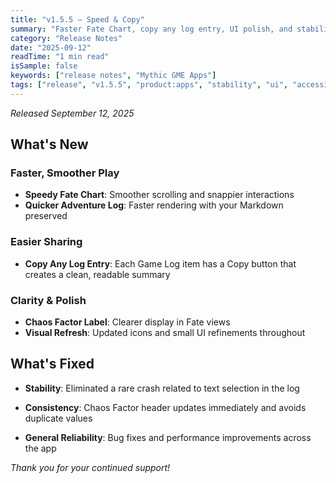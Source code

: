 ```yaml
---
title: "v1.5.5 — Speed & Copy"
summary: "Faster Fate Chart, copy any log entry, UI polish, and stability"
category: "Release Notes"
date: "2025-09-12"
readTime: "1 min read"
isSample: false
keywords: ["release notes", "Mythic GME Apps"]
tags: ["release", "v1.5.5", "product:apps", "stability", "ui", "accessibility"]
---
```


*Released September 12, 2025*

## What's New

### Faster, Smoother Play
- **Speedy Fate Chart**: Smoother scrolling and snappier interactions
- **Quicker Adventure Log**: Faster rendering with your Markdown preserved
### Easier Sharing
- **Copy Any Log Entry**: Each Game Log item has a Copy button that creates a clean, readable summary
### Clarity & Polish
- **Chaos Factor Label**: Clearer display in Fate views
- **Visual Refresh**: Updated icons and small UI refinements throughout

## What's Fixed
- **Stability**: Eliminated a rare crash related to text selection in the log
- **Consistency**: Chaos Factor header updates immediately and avoids duplicate values

- **General Reliability**: Bug fixes and performance improvements across the app

*Thank you for your continued support!*
